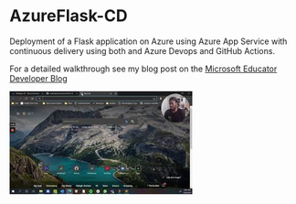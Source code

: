 # AzureFlask-CD
Deployment of a Flask application on Azure using Azure App Service with continuous delivery using both and Azure Devops and GitHub Actions.

For a detailed walkthrough see my blog post on the [Microsoft Educator Developer Blog](https://techcommunity.microsoft.com/t5/educator-developer-blog/getting-started-with-continuous-delivery-and-azure/ba-p/2163760) 

[![alt text](https://github.com/malcolmsfraser/AzureFlask-CD/blob/master/Images/AzureDevopsThumbnail.jpg)](https://www.youtube.com/watch?v=zVzHAiKvWHA&t=6s)
